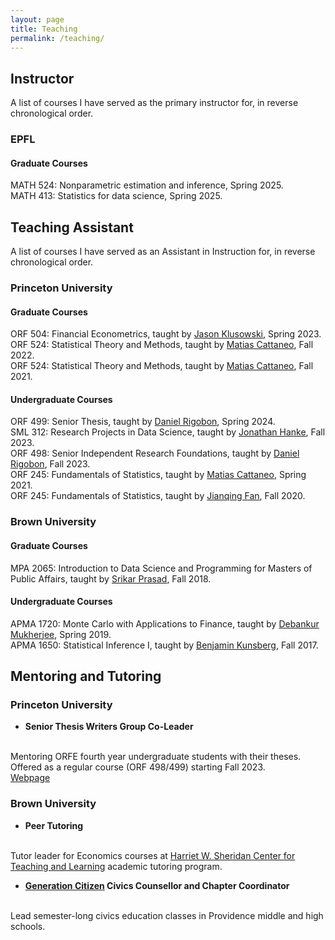 ```yaml
---
layout: page
title: Teaching
permalink: /teaching/
---
```


## Instructor
A list of courses I have served as the primary instructor for, in reverse chronological order.

### EPFL
#### Graduate Courses
MATH 524: Nonparametric estimation and inference, Spring 2025. <br>
MATH 413: Statistics for data science, Spring 2025.

## Teaching Assistant

A list of courses I have served as an Assistant in Instruction for, in reverse chronological order.
### Princeton University

#### Graduate Courses
ORF 504: Financial Econometrics, taught by
<a href="https://klusowski.princeton.edu">Jason Klusowski</a>,
Spring 2023.<br>
ORF 524: Statistical Theory and Methods, taught by
<a href="https://cattaneo.princeton.edu">Matias Cattaneo</a>,
Fall 2022.<br>
ORF 524: Statistical Theory and Methods, taught by
<a href="https://cattaneo.princeton.edu">Matias Cattaneo</a>,
Fall 2021.<br>

#### Undergraduate Courses
ORF 499: Senior Thesis, taught by
<a href="https://drigobon.com">Daniel Rigobon</a>,
Spring 2024.<br>
SML 312: Research Projects in Data Science, taught by
<a href="https://www.linkedin.com/in/jonathanhanke/">Jonathan Hanke</a>,
Fall 2023.<br>
ORF 498: Senior Independent Research Foundations, taught by
<a href="https://drigobon.com">Daniel Rigobon</a>,
Fall 2023.<br>
ORF 245: Fundamentals of Statistics, taught by
<a href="https://cattaneo.princeton.edu">Matias Cattaneo</a>,
Spring 2021.<br>
ORF 245: Fundamentals of Statistics, taught by
<a href="https://fan.princeton.edu/links.html">Jianqing Fan</a>,
Fall 2020.<br>

### Brown University
#### Graduate Courses
MPA 2065: Introduction to Data Science and Programming for Masters of Public Affairs, taught by
<a href="https://www.linkedin.com/in/srikar-prasad/">Srikar Prasad</a>, Fall 2018.

#### Undergraduate Courses
APMA 1720: Monte Carlo with Applications to Finance, taught by
<a href="https://sites.google.com/site/debankurm/">Debankur Mukherjee</a>, Spring 2019.
<br>
APMA 1650: Statistical Inference I, taught by
<a href="https://www.linkedin.com/in/benjamin-kunsberg-9794418/">Benjamin Kunsberg</a>,  Fall 2017. <br>

## Mentoring and Tutoring

### Princeton University

- **Senior Thesis Writers Group Co-Leader**
<br>
Mentoring ORFE fourth year undergraduate students with their theses.
<br>
Offered as a regular course (ORF 498/499) starting Fall 2023.
<br>
<a href="https://orfe.princeton.edu/undergraduate/stwg">Webpage</a>

### Brown University

- **Peer Tutoring**
<br>
Tutor leader for Economics courses at <a href="https://www.brown.edu/sheridan/programs-services/academic-tutoring">
Harriet W. Sheridan Center for Teaching and Learning</a> academic tutoring program.

- **<a href="https://www.generationcitizen.org">Generation Citizen</a> Civics Counsellor and Chapter Coordinator**
<br>
Lead semester-long civics education classes in Providence middle and high schools.
